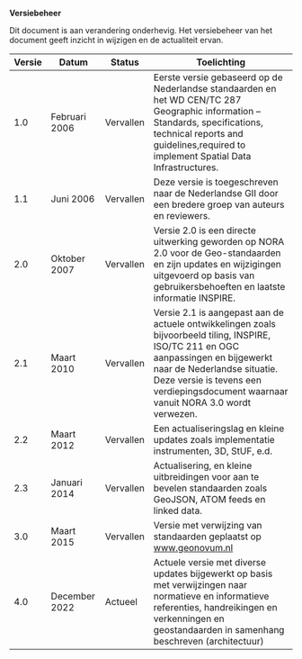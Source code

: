 **Versiebeheer**

Dit document is aan verandering onderhevig. Het versiebeheer van het document geeft inzicht in wijzigen en de actualiteit ervan.

| **Versie** | **Datum**      | **Status** |       **Toelichting**              |
|---|----------------------|------------|-----------------------------------------| 
| 1.0 | Februari 2006 | Vervallen | Eerste versie gebaseerd op de Nederlandse standaarden en het WD CEN/TC 287 Geographic information – Standards, specifications, technical reports and guidelines,required to implement Spatial Data Infrastructures. |
| 1.1 | Juni 2006 | Vervallen | Deze versie is toegeschreven naar de Nederlandse GII door een bredere groep van auteurs en reviewers. |
| 2.0 | Oktober 2007 | Vervallen | Versie 2.0 is een directe uitwerking geworden op NORA 2.0 voor de Geo-standaarden en zijn updates en wijzigingen uitgevoerd op basis van gebruikersbehoeften en laatste informatie INSPIRE. |
| 2.1 | Maart 2010 | Vervallen | Versie 2.1 is aangepast aan de actuele ontwikkelingen zoals bijvoorbeeld tiling, INSPIRE, ISO/TC 211 en OGC aanpassingen en bijgewerkt naar de Nederlandse situatie. Deze versie is tevens een verdiepingsdocument waarnaar vanuit NORA 3.0 wordt verwezen. |
| 2.2 | Maart 2012 | Vervallen | Een actualiseringslag en kleine updates zoals implementatie instrumenten, 3D, StUF, e.d. |
| 2.3 | Januari 2014 | Vervallen | Actualisering, en kleine uitbreidingen voor aan te bevelen standaarden zoals GeoJSON, ATOM feeds en linked data. |
| 3.0 | Maart 2015 | Vervallen | Versie met verwijzing van standaarden geplaatst op www.geonovum.nl | 
| 4.0 | December 2022 | Actueel | Actuele versie met diverse updates bijgewerkt op basis met verwijzingen naar normatieve en informatieve referenties, handreikingen en verkenningen en geostandaarden in samenhang beschreven (architectuur) | 
